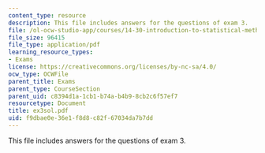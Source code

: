 ```yaml
---
content_type: resource
description: This file includes answers for the questions of exam 3.
file: /ol-ocw-studio-app/courses/14-30-introduction-to-statistical-method-in-economics-spring-2006/f9dbae0e36e1f8d8c82f67034da7b7dd_ex3sol.pdf
file_size: 96415
file_type: application/pdf
learning_resource_types:
- Exams
license: https://creativecommons.org/licenses/by-nc-sa/4.0/
ocw_type: OCWFile
parent_title: Exams
parent_type: CourseSection
parent_uid: c8394d1a-1cb1-b74a-b4b9-8cb2c6f57ef7
resourcetype: Document
title: ex3sol.pdf
uid: f9dbae0e-36e1-f8d8-c82f-67034da7b7dd
---
```

This file includes answers for the questions of exam 3.